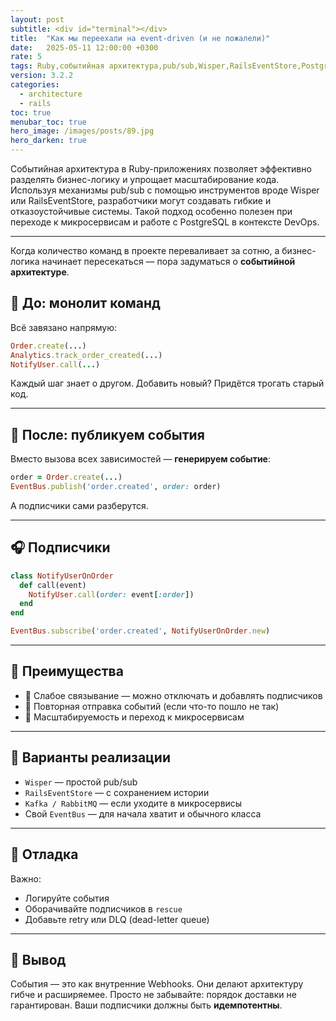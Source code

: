 ```yaml
---
layout: post
subtitle: <div id="terminal"></div>
title:  "Как мы переехали на event-driven (и не пожалели)"
date:   2025-05-11 12:00:00 +0300
rate: 5
tags: Ruby,событийная архитектура,pub/sub,Wisper,RailsEventStore,PostgreSQL
version: 3.2.2
categories:
  - architecture
  - rails
toc: true
menubar_toc: true
hero_image: /images/posts/89.jpg
hero_darken: true
---
```

Событийная архитектура в Ruby-приложениях позволяет эффективно разделять бизнес-логику и упрощает масштабирование кода. Используя механизмы pub/sub с помощью инструментов вроде Wisper или RailsEventStore, разработчики могут создавать гибкие и отказоустойчивые системы. Такой подход особенно полезен при переходе к микросервисам и работе с PostgreSQL в контексте DevOps.

---
Когда количество команд в проекте переваливает за сотню, а бизнес-логика начинает пересекаться — пора задуматься о **событийной архитектуре**.

## 🧱 До: монолит команд

Всё завязано напрямую:

```ruby
Order.create(...)
Analytics.track_order_created(...)
NotifyUser.call(...)
````

Каждый шаг знает о другом. Добавить новый? Придётся трогать старый код.

---

## 📣 После: публикуем события

Вместо вызова всех зависимостей — **генерируем событие**:

```ruby
order = Order.create(...)
EventBus.publish('order.created', order: order)
```

А подписчики сами разберутся.

---

## 🎧 Подписчики

```ruby
class NotifyUserOnOrder
  def call(event)
    NotifyUser.call(order: event[:order])
  end
end

EventBus.subscribe('order.created', NotifyUserOnOrder.new)
```

---

## 🎯 Преимущества

* 🔌 Слабое связывание — можно отключать и добавлять подписчиков
* 🔄 Повторная отправка событий (если что-то пошло не так)
* 🚀 Масштабируемость и переход к микросервисам

---

## 🧩 Варианты реализации

* `Wisper` — простой pub/sub
* `RailsEventStore` — с сохранением истории
* `Kafka / RabbitMQ` — если уходите в микросервисы
* Свой `EventBus` — для начала хватит и обычного класса

---

## 🧪 Отладка

Важно:

* Логируйте события
* Оборачивайте подписчиков в `rescue`
* Добавьте retry или DLQ (dead-letter queue)

---

## 📌 Вывод

События — это как внутренние Webhooks. Они делают архитектуру гибче и расширяемее.
Просто не забывайте: порядок доставки не гарантирован. Ваши подписчики должны быть **идемпотентны**.
